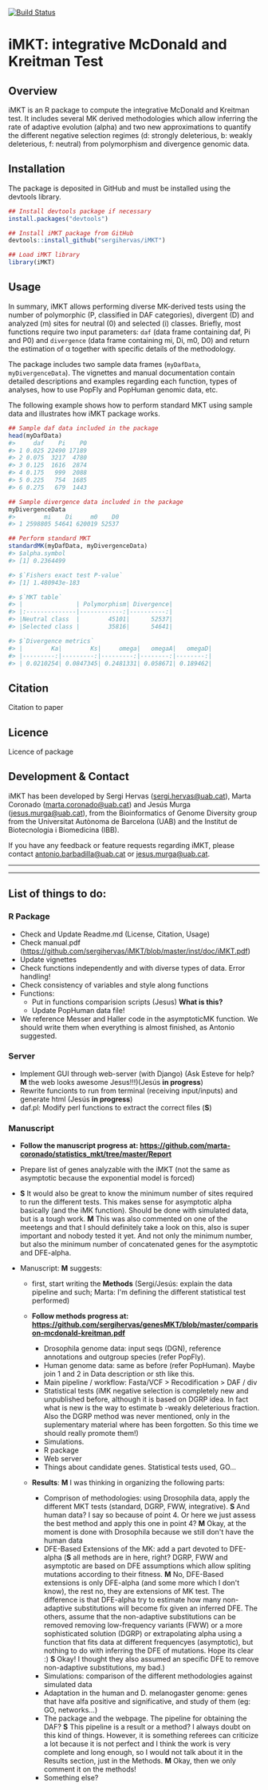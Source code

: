 [![Build Status](https://travis-ci.org/sergihervas/iMKT.svg?branch=master)](https://travis-ci.org/sergihervas/iMKT)

# iMKT: integrative McDonald and Kreitman Test


Overview
--------
iMKT is an R package to compute the integrative McDonald and Kreitman test. It includes several MK derived methodologies which allow inferring the rate of adaptive evolution (alpha) and two new approximations to quantify the different negative selection regimes (d: strongly deleterious, b: weakly deleterious, f: neutral) from polymorphism and divergence genomic data.


Installation
------------
The package is deposited in GitHub and must be installed using the devtools library.
``` r
## Install devtools package if necessary
install.packages("devtools")

## Install iMKT package from GitHub
devtools::install_github("sergihervas/iMKT")

## Load iMKT library
library(iMKT)
```


Usage
-----
In summary, iMKT allows performing diverse MK-derived tests using the number of polymorphic (P, classified in DAF categories), divergent (D) and analyzed (m) sites for neutral (0) and selected (i) classes. Briefly, most functions require two input parameters: ```daf``` (data frame containing daf, Pi and P0) and ```divergence``` (data frame containing mi, Di, m0, D0) and return the estimation of α together with specific details of the methodology.

The package includes two sample data frames (```myDafData```, ```myDivergenceData```). The vignettes and manual documentation contain detailed descriptions and examples regarding each function, types of analyses, how to use PopFly and PopHuman genomic data, etc.

The following example shows how to perform standard MKT using sample data and illustrates how iMKT package works.
``` r
## Sample daf data included in the package
head(myDafData)
#>     daf    Pi    P0
#> 1 0.025 22490 17189
#> 2 0.075  3217  4780
#> 3 0.125  1616  2874
#> 4 0.175   999  2088
#> 5 0.225   754  1685
#> 6 0.275   679  1443

## Sample divergence data included in the package
myDivergenceData
#>        mi    Di     m0    D0
#> 1 2598805 54641 620019 52537

## Perform standard MKT
standardMK(myDafData, myDivergenceData)
#> $alpha.symbol
#> [1] 0.2364499

#> $`Fishers exact test P-value`
#> [1] 1.480943e-183

#> $`MKT table`
#> |               | Polymorphism| Divergence|
#> |:--------------|------------:|----------:|
#> |Neutral class  |        45101|      52537|
#> |Selected class |        35816|      54641|

#> $`Divergence metrics`
#> |        Ka|        Ks|     omega|   omegaA|   omegaD|
#> |---------:|---------:|---------:|--------:|--------:|
#> | 0.0210254| 0.0847345| 0.2481331| 0.058671| 0.189462|
```


Citation
--------
Citation to paper


Licence
-------
Licence of package


Development & Contact
---------------------
iMKT has been developed by Sergi Hervas (sergi.hervas@uab.cat), Marta Coronado (marta.coronado@uab.cat) and Jesús Murga (jesus.murga@uab.cat), from the Bioinformatics of Genome Diversity group from the Universitat Autònoma de Barcelona (UAB) and the Institut de Biotecnologia i Biomedicina (IBB).

If you have any feedback or feature requests regarding iMKT, please contact antonio.barbadilla@uab.cat or jesus.murga@uab.cat.



---------------------------------------------------------------------
---------------------------------------------------------------------

## List of things to do:

### R Package
- Check and Update Readme.md (License, Citation, Usage)
- Check manual.pdf (https://github.com/sergihervas/iMKT/blob/master/inst/doc/iMKT.pdf)
- Update vignettes
- Check functions independently and with diverse types of data. Error handling!
- Check consistency of variables and style along functions
- Functions:
	- Put in functions comparision scripts (Jesus) **What is this?**
	- Update PopHuman data file!	
- We reference Messer and Haller code in the asymptoticMK function. We should write them when everything is almost finished, as Antonio suggested.


### Server
- Implement GUI through web-server (with Django) (Ask Esteve for help? **M** the web looks awesome Jesus!!!)(Jesús **in progress**)  
- Rewrite funcionts to run from terminal (receiving input/inputs) and generate html (Jesús **in progress**)
- daf.pl: Modify perl functions to extract the correct files (**S**)


### Manuscript
- **Follow the manuscript progress at: https://github.com/marta-coronado/statistics_mkt/tree/master/Report**
- Prepare list of genes analyzable with the iMKT (not the same as asymptotic because the exponential model is forced)
- **S** It would also be great to know the minimum number of sites required to run the different tests. This makes sense for asymptotic alpha basically (and the iMK function). Should be done with simulated data, but is a tough work. **M** This was also commented on one of the meetengs and that I should definitely take a look on this, also is super important and nobody tested it yet. And not only the minimum number, but also the minimum number of concatenated genes for the asymptotic and DFE-alpha.

- Manuscript: **M** suggests: 

	- first, start writing the **Methods** (Sergi/Jesús: explain the data pipeline and such; Marta: I'm defining the different statistical test performed)
	- **Follow methods progress at: https://github.com/sergihervas/genesMKT/blob/master/comparison-mcdonald-kreitman.pdf**
		- Drosophila genome data: input seqs (DGN), reference annotations and outgroup species (refer PopFly).
		- Human genome data: same as before (refer PopHuman). Maybe join 1 and 2 in Data description or sth like this.
		- Main pipeline / workflow: Fasta/VCF > Recodification > DAF / div 
		- Statistical tests (iMK negative selection is completely new and unpublished before, although it is based on DGRP idea. In fact what is new is the way to estimate b -weakly deleterious fraction. Also the DGRP method was never mentioned, only in the suplementary material where has been forgotten. So this time we should really promote them!)
		- Simulations.
		- R package
		- Web server
		- Things about candidate genes. Statistical tests used, GO...
	
	- **Results**: **M** I was thinking in organizing the following parts:
		- Comprison of methodologies: using Drosophila data, apply the different MKT tests (standard, DGRP, FWW, integrative). **S** And human data? I say so because of point 4. Or here we just assess the best method and apply this one in point 4? **M** Okay, at the moment is done with Drosophila because we still don't have the human data
		- DFE-Based Extensions of the MK: add a part devoted to DFE-alpha (**S** all methods are in here, right? DGRP, FWW and asymptotic are based on DFE assumptions which allow spliting mutations according to their fitness. **M** No, DFE-Based extensions is only DFE-alpha (and some more which I don't know), the rest no, they are extensions of MK test. The difference is that DFE-alpha try to estimate how many non-adaptive substitutions will become fix given an inferred DFE. The others, assume that the non-adaptive substitutions can be removed removing low-frequency variants (FWW) or a more sophisticated solution (DGRP) or extrapolating alpha using a function that fits data at different frequencyes (asymptotic), but nothing to do with inferring the DFE of mutations. Hope its clear :) **S** Okay! I thought they also assumed an specific DFE to remove non-adaptive substitutions, my bad.)
		- Simulations: comparison of the different methodologies against simulated data
		- Adaptation in the human and D. melanogaster genome: genes that have alfa positive and significative, and study of them (eg: GO, networks...)
		- The package and the webpage. The pipeline for obtaining the DAF? **S** This pipeline is a result or a method? I always doubt on this kind of things. However, it is something referees can criticize a lot because it is not perfect and I think the work is very complete and long enough, so I would not talk about it in the Results section, just in the Methods. **M** Okay, then we only comment it on the methods!
		- Something else?
